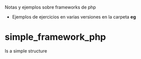 Notas y ejemplos sobre frameworks de php

- Ejemplos de ejercicios en varias versiones en la carpeta __eg__


# simple_framework_php

Is a simple structure


